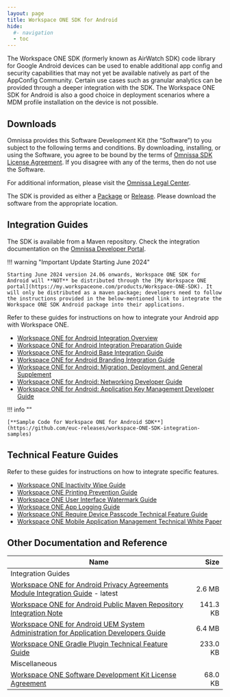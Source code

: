 ```yaml
---
layout: page
title: Workspace ONE SDK for Android
hide:
  #- navigation
  - toc
---
```


The Workspace ONE SDK (formerly known as AirWatch SDK) code library for Google Android devices can be used to enable additional app config and security capabilities that may not yet be available natively as part of the AppConfig Community. Certain use cases such as granular analytics can be provided through a deeper integration with the SDK. The Workspace ONE SDK for Android is also a good choice in deployment scenarios where a MDM profile installation on the device is not possible.

## Downloads

Omnissa provides this Software Development Kit (the “Software”) to you subject to the following terms and conditions. By downloading, installing, or using the Software, you agree to be bound by the terms of [Omnissa SDK License Agreement](https://static.omnissa.com/sites/default/files/omnissa-sdk-agreement.pdf). If you disagree with any of the terms, then do not use the Software.

For additional information, please visit the [Omnissa Legal Center](https://www.omnissa.com/legal-center/).

The SDK is provided as either a [Package](https://github.com/orgs/euc-releases/packages?repo_name=Android-WorkspaceONE-SDK) or [Release](https://github.com/euc-releases/Android-WorkspaceONE-SDK/releases). Please download the software from the appropriate location.

## Integration Guides

The SDK is available from a Maven repository. Check the integration documentation on the [Omnissa Developer Portal](https://developer.omnissa.com/ws1-sdk-uem-android).

!!! warning "Important Update Starting June 2024"

    Starting June 2024 version 24.06 onwards, Workspace ONE SDK for Android will **NOT** be distributed through the [My Workspace ONE portal](https://my.workspaceone.com/products/Workspace-ONE-SDK). It will only be distributed as a maven package; developers need to follow the instructions provided in the below-mentioned link to integrate the Workspace ONE SDK Android package into their applications.

Refer to these guides for instructions on how to integrate your Android app with Workspace ONE.

- [Workspace ONE for Android Integration Overview](./guides/WorkspaceONE_Android_IntegrationOverview.pdf)
- [Workspace ONE for Android Integration Preparation Guide](./guides/WorkspaceONE_Android_IntegrationPreparation.pdf)
- [Workspace ONE for Android Base Integration Guide](./guides/WorkspaceONE_Android_BaseIntegration.pdf)
- [Workspace ONE for Android Branding Integration Guide](./guides/WorkspaceONE_Android_Branding.pdf)
- [Workspace ONE for Android: Migration, Deployment, and General Supplement](./guides/WS1AndroidDeveloperGuideSupplement.pdf)
- [Workspace ONE for Android: Networking Developer Guide](./guides/WS1AndroidDeveloperGuideNetworking.pdf)
- [Workspace ONE for Android: Application Key Management Developer Guide](./guides/WS1AndroidDeveloperGuideKeyManagement.pdf)

!!! info ""

    [**Sample Code for Workspace ONE for Android SDK**](https://github.com/euc-releases/workspace-ONE-SDK-integration-samples)

## Technical Feature Guides

Refer to these guides for instructions on how to integrate specific features.

- [Workspace ONE Inactivity Wipe Guide](./guides/InactivityWipe.pdf)
- [Workspace ONE Printing Prevention Guide](./guides/PrintingPrevention.pdf)
- [Workspace ONE User Interface Watermark Guide](./guides/UserInterfaceWatermark.pdf)
- [Workspace ONE App Logging Guide](./guides/AppLogging.pdf)
- [Workspace ONE Require Device Passcode Technical Feature Guide](guides/RequireDevicePasscode.pdf)
- [Workspace ONE Mobile Application Management Technical White Paper](general/MobileApplicationManagement.pdf)

## Other Documentation and Reference

| Name | Size |
| --- | ---:|
| Integration Guides |  |
| [Workspace ONE for Android Privacy Agreements Module Integration Guide](guides/WorkspaceONE_Android_Privacy.pdf) - latest | 2.6 MB |
| [Workspace ONE for Android Public Maven Repository Integration Note](guides/WorkspaceONE_Android_PublicMavenNote.pdf) | 141.3 KB |
| [Workspace ONE for Android UEM System Administration for Application Developers Guide](guides/WorkspaceONE_Android_UEMSysAdminForAppDevs.pdf) | 6.4 MB |
| [Workspace ONE Gradle Plugin Technical Feature Guide](guides/WorkspaceONEGradlePlugin.pdf) | 233.0 KB |
| Miscellaneous |  |
| [Workspace ONE Software Development Kit License Agreement](misc/VMwareWorkspaceONESDKLicenseAgreement.pdf) | 68.0 KB |
